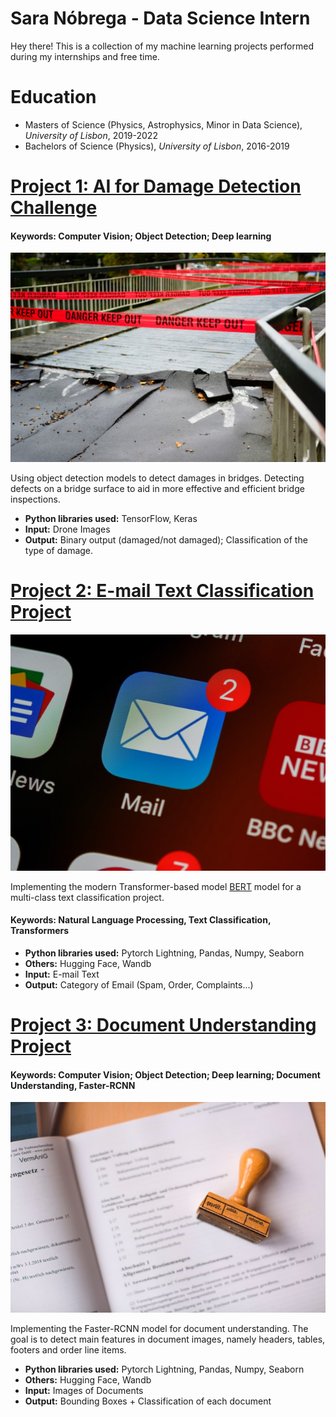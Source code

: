 
# Sara Nóbrega - Data Science Intern

Hey there! This is a collection of my machine learning projects performed during my internships and free time. 

# Education
* Masters of Science (Physics, Astrophysics, Minor in Data Science), *University of Lisbon*, 2019-2022
* Bachelors of Science (Physics), *University of Lisbon*, 2016-2019

# [Project 1: AI for Damage Detection Challenge](https://github.com/saranobrega/AI-for-Damage-Inspection-Project)
#### Keywords: Computer Vision; Object Detection; Deep learning
![alt text](damage.jpg)
 
 Using object detection models to detect damages in bridges. Detecting defects on a bridge surface to aid in more effective and efficient bridge inspections.
* **Python libraries used:** TensorFlow, Keras
* **Input:** Drone Images
* **Output:** Binary output (damaged/not damaged); Classification of the type of damage.

# [Project 2: E-mail Text Classification Project](https://github.com/saranobrega/E-mail-Text-Classification-Project)
![alt text](email.jpg)


Implementing the modern Transformer-based model [BERT](https://huggingface.co/docs/transformers/model_doc/bert) model for a multi-class text classification project.
#### Keywords: Natural Language Processing, Text Classification, Transformers
* **Python libraries used:** Pytorch Lightning, Pandas, Numpy, Seaborn
* **Others:** Hugging Face, Wandb
* **Input:** E-mail Text
* **Output:** Category of Email (Spam, Order, Complaints...)

# [Project 3:  Document Understanding Project](https://github.com/saranobrega/Document-Understanding-Project/blob/main/README.md)
#### Keywords: Computer Vision; Object Detection; Deep learning; Document Understanding, Faster-RCNN
![alt text](doc.jpg)

Implementing the Faster-RCNN model for document understanding. The goal is to detect main features in document images, namely headers, tables, footers and order line items.

* **Python libraries used:** Pytorch Lightning, Pandas, Numpy, Seaborn
* **Others:** Hugging Face, Wandb
* **Input:** Images of Documents
* **Output:** Bounding Boxes + Classification of each document
